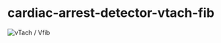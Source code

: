 # cardiac-arrest-detector-vtach-fib

![vTach / Vfib](https://github.com/eunicen1/cardiac-arrest-detector-vtach-fib/performance.PNG)
